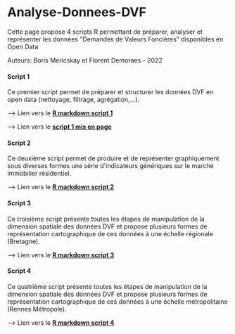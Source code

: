 # Analyse-Donnees-DVF
Cette page propose 4 scripts R permettant de préparer, analyser et représenter les données "Demandes de Valeurs Foncières" disponibles en Open Data

Auteurs: Boris Mericskay et Florent Demoraes - 2022

#### Script 1 
Ce premier script permet de préparer et structurer les données DVF en open data (nettoyage, filtrage, agrégation,...).

--> Lien vers le <a href="https://github.com/ESO-Rennes/Analyse-Donnees-DVF/blob/main/ScriptDVF1.Rmd" target="_blank" rel="noopener"><strong>R markdown script 1</strong></a>

--> Lien vers le <a href="https://htmlpreview.github.io/?https://github.com/ESO-Rennes/Analyse-Donnees-DVF/blob/main/ScriptDVF1.html" target="_blank" rel="opener"><strong>script 1 mis en page</strong></a>


#### Script 2 
Ce deuxième script permet de produire et de représenter graphiquement sous diverses formes une série d'indicateurs génériques sur le marché immobilier résidentiel.

--> Lien vers le <a href="https://github.com/ESO-Rennes/Analyse-Donnees-DVF/blob/main/ScriptDVF2.Rmd" target="_blank" rel="noopener"><strong>R markdown script 2</strong></a>


#### Script 3
Ce troisième script présente toutes les étapes de manipulation de la dimension spatiale des données DVF et propose plusieurs formes de représentation cartographique de ces données à une échelle régionale (Bretagne).

--> Lien vers le <a href="https://github.com/ESO-Rennes/Analyse-Donnees-DVF/blob/main/ScriptDVF3.Rmd" target="_blank" rel="noopener"><strong>R markdown script 3</strong></a>


#### Script 4
Ce quatrième script présente toutes les étapes de manipulation de la dimension spatiale des données DVF et propose plusieurs formes de représentation cartographique de ces données à une échelle métropolitaine (Rennes Métropole).

--> Lien vers le <a href="https://github.com/ESO-Rennes/Analyse-Donnees-DVF/blob/main/ScriptDVF4.Rmd" target="_blank" rel="noopener"><strong>R markdown script 4</strong></a>
